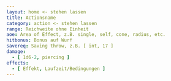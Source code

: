 ```yaml
---
layout: home <- stehen lassen
title: Actionsname
category: action <- stehen lassen
range: Reichweite ohne Einheit
aoe: Area of Effect, z.B. single, self, cone, radius, etc.
hitbonus: Bonus auf Wurf
savereq: Saving throw, z.B. [ int, 17 ]
damage:
  - [ 1d6-2, piercing ]
effects:
  - [ Effekt, Laufzeit/Bedingungen ]
---
```

